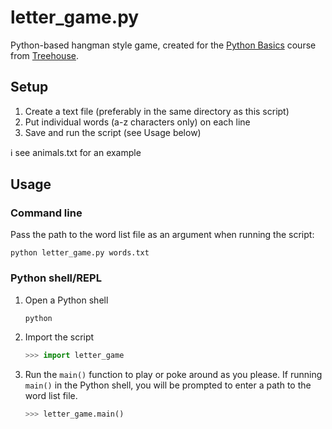 # letter_game.py

Python-based hangman style game, created for the [Python Basics](https://teamtreehouse.com/library/python-basics) course from [Treehouse](https://teamtreehouse.com).

## Setup

1. Create a text file (preferably in the same directory as this script)
2. Put individual words (a-z characters only) on each line
3. Save and run the script (see Usage below)

:information_source: see animals.txt for an example

## Usage

### Command line

Pass the path to the word list file as an argument when running the script:

```terminal
python letter_game.py words.txt
```

### Python shell/REPL

1. Open a Python shell
    ```terminal
    python
    ```

2. Import the script
    ```py
    >>> import letter_game
    ```

3. Run the `main()` function to play or poke around as you please. If running `main()` in the Python shell, you will be prompted to enter a path to the word list file.
    ```py
    >>> letter_game.main()
    ```